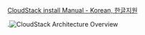 [CloudStack install Manual - Korean, 한글지원](http://www.ralfyang.net/Foswiki/bin/view.cgi/Main/CloudStackM#A_42CloudStack_Package_45_Recommend_42)

.![CloudStack Architecture Overview](http://www.ralfyang.net/Foswiki/pub/Main/CloudStackM/CloudStack_Architecture_20130913_Ext.png)
